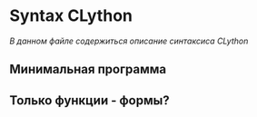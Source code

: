# Syntax CLython
 *В данном файле содержиться описание синтаксиса CLython*
 
## Минимальная программа

## Только функции - формы?


